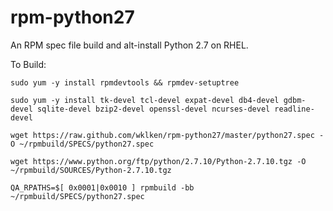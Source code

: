 rpm-python27
============

An RPM spec file build and alt-install Python 2.7 on RHEL.

To Build:

`sudo yum -y install rpmdevtools && rpmdev-setuptree`

`sudo yum -y install tk-devel tcl-devel expat-devel db4-devel gdbm-devel sqlite-devel bzip2-devel openssl-devel ncurses-devel readline-devel`

`wget https://raw.github.com/wklken/rpm-python27/master/python27.spec -O ~/rpmbuild/SPECS/python27.spec`

`wget https://www.python.org/ftp/python/2.7.10/Python-2.7.10.tgz -O ~/rpmbuild/SOURCES/Python-2.7.10.tgz`

`QA_RPATHS=$[ 0x0001|0x0010 ] rpmbuild -bb ~/rpmbuild/SPECS/python27.spec`
